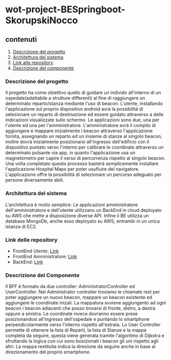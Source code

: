# wot-project-BESpringboot-SkorupskiNocco

## contenuti
1. [Descrizione del progetto](#descrizione-progetto)
2. [Architettura del sistema](#architettura)
3. [Link alle repository](#links)
4. [Descrizione del componente](#descrizione-componente)


### Descrizione del progetto <a name="descrizione-progetto"></a>

Il progetto ha come obiettivo quello di guidare un individo all'interno di un ospedale(adattabile a strutture differenti) al fine di raggiungere un determinato reparto/stanza mediante l'uso di beacon. 
L'utente, installando l'applicazione sul proprio dispositivo android avrà la possibilità di selezionare un reparto di destinazione ed essere guidato attraverso a delle indicazioni visualizzate sullo schermo.
Le applicazioni sono due, una per l'utente ed una per l'amministratore. 
L'amministratore avrà il compito di aggiungere e mappare inizialmente i beacon attraverso l'applicazione fornita, assegnando un reparto ed un insieme di stanze al singolo beacon, inoltre dovrà inizialmente posizionarsi all'ingresso dell'edificio con il dispositivo puntato verso l'interno per calibrare le coordinate attraverso un determinato pulsante via app, in quanto l'applicazione usa un magnetometro per capire il verso di percorrenza rispetto al singolo beacon.
Una volta completato questo processo basterà semplicemente installare l'applicazione Hospital Maps per poter usufluire del navigatore. 
L'applicazione offre la possibilità di selezionare un percorso adeguato per persone diversamente abili.


### Architettura del sistema <a name="architettura"></a>

L'architettura è molto semplice:
Le applicazioni amministratore dell'amministratore e dell'utente utilizzano un BackEnd in cloud deployato su AWS che mette a disposizione diverse API.
Infine il BE utilizza un database MongoDb, anche esso deployato su AWS, entrambi in un unica istanza di EC2.


### Link delle repository <a name="links"></a>

- FrontEnd Utente: [Link](https://github.com/UniSalento-IDALab-IoTCourse-2022-2023/wot-project-2022-2023-AppAndroidFE-NoccoSkorupski)
- FrontEnd Amministratore: [Link](https://github.com/UniSalento-IDALab-IoTCourse-2022-2023/wot-project-AdminAppAndroidFE-NoccoSkorupski)
- BackEnd: [Link](https://github.com/UniSalento-IDALab-IoTCourse-2022-2023/wot-project-BESpringboot-SkorupskiNocco)


### Descrizione del Componente <a name="descrizione-componente"></a>
Il BFF è formato da due controller: AdministratorController ed UserController.
Nel Administrator controller troviamo le chiamate rest per poter aggiungere un nuovo beacon, mappare un beacon esistente ed aggiungere le coordinate inizali.
La mappatura avviene aggiungento ad ogni beacon i beacon adiacenti che posso trovarsi di fronte, dietro, a destra oppure a sinistra. Le coordinate invece dovranno essere prese posizionandosi all'ingresso dell'ospedale e puntando lo smartphone perpendicolarmente verso l'interno rispetto all'estrata.
Lo User Controller permette di ottenere la lista di Reparti, la lista di Stanze e la mappa completa da seguire, questa viene generata tramite l'algoritmo di Dijkstra e sfruttando la logica con cui sono bosizionati i beacon gli uni rispetto agli altri. La mappa restituita indica la direzione da seguire anche in base al direzionamento del proprio smartphone.
